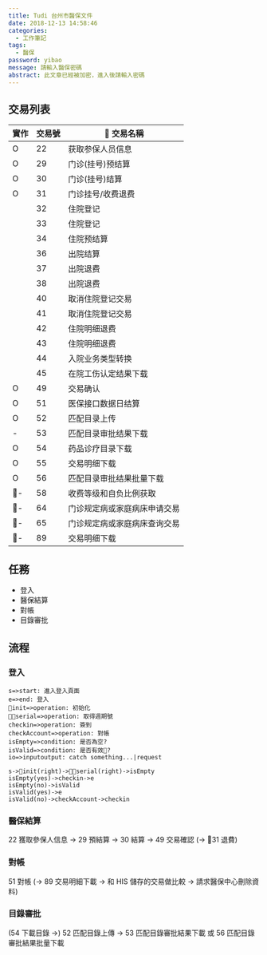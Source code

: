 ```yaml
---
title: Tudi 台州市醫保文件
date: 2018-12-13 14:58:46
categories:
  - 工作筆記
tags:
  - 醫保
password: yibao
message: 請輸入醫保密碼
abstract: 此文章已經被加密，進入後請輸入密碼
---
```


## 交易列表

| 實作 | 交易號 | 交易名稱 |
|------|--------|-----|
| O | 22 | 获取参保人员信息 |
| O | 29 | 门诊(挂号)预结算 |
| O | 30 | 门诊(挂号)结算 |
| O | 31 | 门诊挂号/收费退费 |
|   | 32 | 住院登记 |
|   | 33 | 住院登记 |
|   | 34 | 住院预结算 |
|   | 36 | 出院结算 |
|   | 37 | 出院退费 |
|   | 38 | 出院退费 |
|   | 40 | 取消住院登记交易 |
|   | 41 | 取消住院登记交易 |
|   | 42 | 住院明细退费 |
|   | 43 | 住院明细退费 |
|   | 44 | 入院业务类型转换 |
|   | 45 | 在院工伤认定结果下载 |
| O | 49 | 交易确认 |
| O | 51 | 医保接口数据日结算 |
| O | 52 | 匹配目录上传 |
| - | 53 | 匹配目录审批结果下载 |
| O | 54 | 药品诊疗目录下载 |
| O | 55 | 交易明细下载 |
| O | 56 | 匹配目录审批结果批量下载 |
| - | 58 | 收费等级和自负比例获取 |
| - | 64 | 门诊规定病或家庭病床申请交易 |
| - | 65 | 门诊规定病或家庭病床查询交易 |
| - | 89 | 交易明细下载 |

## 任務

- 登入
- 醫保結算
- 對帳
- 目錄審批

## 流程

### 登入

```flow
s=>start: 進入登入頁面
e=>end: 登入
init=>operation: 初始化
serial=>operation: 取得週期號
checkin=>operation: 簽到
checkAccount=>operation: 對帳
isEmpty=>condition: 是否為空?
isValid=>condition: 是否有效?
io=>inputoutput: catch something...|request

s->init(right)->serial(right)->isEmpty
isEmpty(yes)->checkin->e
isEmpty(no)->isValid
isValid(yes)->e
isValid(no)->checkAccount->checkin
```

### 醫保結算

22 獲取參保人信息 -> 29 預結算 -> 30 結算 -> 49 交易確認 (-> 31 退費)

### 對帳

51 對帳 (-> 89 交易明細下載 -> 和 HIS 儲存的交易做比較 -> 請求醫保中心刪除資料)

### 目錄審批

(54 下載目錄 ->) 52 匹配目錄上傳 -> 53 匹配目錄審批結果下載 或 56 匹配目錄審批結果批量下載
